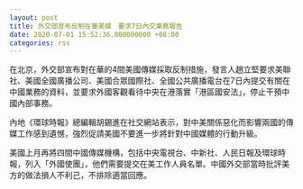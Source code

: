 ```yaml
---
layout: post
title: 外交部宣布反制在華美媒　要求7日內交業務報告
date: 2020-07-01 15:52:36.000000000 +08:00
categories: rss
---
```


在北京，外交部宣布對在華的4間美國傳媒採取反制措施，發言人趙立堅要求美聯社、美國全國廣播公司、美國合眾國際社、全國公共廣播電台在7日內提交有關在中國業務的資料，並要求外國客觀看待中央在港落實「港區國安法」，停止干預中國內部事務。

內地《環球時報》總編輯胡錫進在社交網站表示，對中美關係惡化而影響兩國的傳媒工作感到遺憾，強烈促請美國不要進一步將針對中國媒體的行動升級。

美國上月再將四間中國傳媒機構，包括中央電視台、中新社、人民日報及環球時報，列入「外國使團」，他們需要提交在美工作人員名單。中國外交部當時批評美方的做法損人不利己，不排除適當回應。

